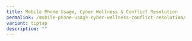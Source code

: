 ```yaml
---
title: Mobile Phone Usage, Cyber Wellness & Conflict Resolution
permalink: /mobile-phone-usage-cyber-wellness-conflict-resolution/
variant: tiptap
description: ""
---
```

